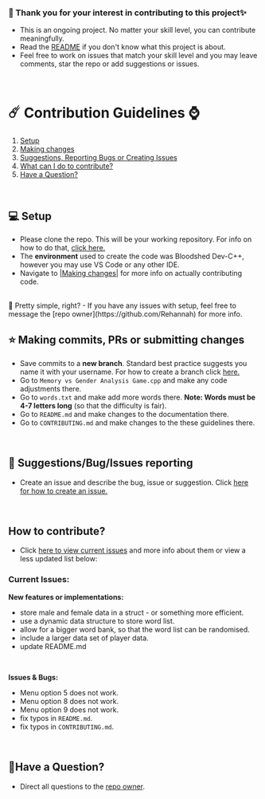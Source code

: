 ### 🎉 Thank you for your interest in contributing to this project✨
- This is an ongoing project. No matter your skill level, you can contribute meaningfully.
- Read the [README](/README.md) if you don't know what this project is about.
- Feel free to work on issues that match your skill level and you may leave comments, star the repo or add suggestions or issues.
<br/>

# ☄️ Contribution Guidelines ⌚
1. [Setup](#-setup)
2. [Making changes](#-making-commits-prs-or-submitting-changes)
3. [Suggestions, Reporting Bugs or Creating Issues](#-suggestionsbugissues-reporting)
4. [What can I do to contribute?](#how-to-contribute)
5. [Have a Question?](#have-a-question)
<br/>

## 💻 Setup 
* Please clone the repo. This will be your working repository. For info on how to do that, [click here.](https://docs.github.com/en/repositories/creating-and-managing-repositories/cloning-a-repository)
* The **environment** used to create the code was Bloodshed Dev-C++, however you may use VS Code or any other IDE.
* Navigate to [|Making changes|](#-making-commits-prs-or-submitting-changes) for more info on actually contributing code.
<br/>
💫 Pretty simple, right? - If you have any issues with setup, feel free to message the [repo owner](https://github.com/Rehannah) for more info.
<br/>

## ⭐ Making commits, PRs or submitting changes
* Save commits to a **new branch**. Standard best practice suggests you name it with your username. For how to create a branch click [here.](https://docs.github.com/en/desktop/contributing-and-collaborating-using-github-desktop/making-changes-in-a-branch/managing-branches#creating-a-branch)
* Go to `Memory vs Gender Analysis Game.cpp` and make any code adjustments there.
* Go to `words.txt` and make add more words there. **Note: Words must be 4-7 letters long** (so that the difficulty is fair).
* Go to `README.md` and make changes to the documentation there.
* Go to `CONTRIBUTING.md` and make changes to the these guidelines there.
<br/>

## 🐞 Suggestions/Bug/Issues reporting
* Create an issue and describe the bug, issue or suggestion. Click [here for how to create an issue.](https://docs.github.com/en/issues/tracking-your-work-with-issues/creating-an-issue)
<br/>

## How to contribute?
* Click [here to view current issues](https://github.com/Rehannah/Memory-vs-Gender-Analysis-Game/issues) and more info about them  or   view a less updated list below:

### Current Issues:

**New features or implementations:**
* store male and female data in a struct - or something more efficient.
* use a dynamic data structure to store word list.
* allow for a bigger word bank, so that the word list can be randomised.
* include a larger data set of player data.
* update README.md
<br/>

**Issues & Bugs:**
- Menu option 5 does not work.
- Menu option 8 does not work.
- Menu option 9 does not work.
- fix typos in ``README.md``.
- fix typos in ``CONTRIBUTING.md``. <br/>
<br/>

## 💬Have a Question?
- Direct all questions to the [repo owner](https://github.com/Rehannah). 
